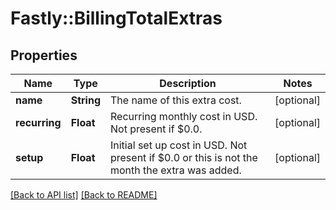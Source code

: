 # Fastly::BillingTotalExtras

## Properties

| Name | Type | Description | Notes |
| ---- | ---- | ----------- | ----- |
| **name** | **String** | The name of this extra cost. | [optional] |
| **recurring** | **Float** | Recurring monthly cost in USD. Not present if $0.0. | [optional] |
| **setup** | **Float** | Initial set up cost in USD. Not present if $0.0 or this is not the month the extra was added. | [optional] |

[[Back to API list]](../../README.md#endpoints) [[Back to README]](../../README.md)

